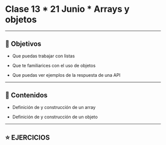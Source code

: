 # Clase 13 * 21 Junio * Arrays y objetos

---

## 🏁 Objetivos

- Que puedas trabajar con listas

- Que te familiarices con el uso de objetos

- Que puedas ver ejemplos de la respuesta de una API

---

## 📝 Contenidos

- Definición de y construcción de un array

- Definición de y construcción de un objeto

---

## :star: EJERCICIOS